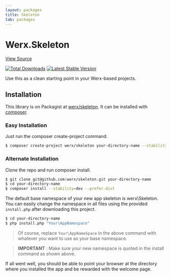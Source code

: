 ```yaml
---
layout: packages
title: Skeleton
tab: packages
---
```


<h1>Werx.Skeleton</h1>
<p class="pull-right"><a class="btn btn-info btn-sm" href="https://github.com/werx/skeleton">View Source</a></p>

[![Total Downloads](https://poser.pugx.org/werx/skeleton/downloads.png)](https://packagist.org/packages/werx/skeleton) [![Latest Stable Version](https://poser.pugx.org/werx/skeleton/v/stable.png)](https://packagist.org/packages/werx/skeleton)

<p class="lead">Use this as a clean starting point in your Werx-based projects.</p>

## Installation

This library is on Packagist at [werx/skeleton](https://packagist.org/packages/werx/skeleton). It can be installed with [composer](https://getcomposer.org).

### Easy Installation

Just run the composer create-project command.

``` bash
$ composer create-project werx/skeleton your-directory-name --stability=dev
```

### Alternate Installation

Clone the repo and run composer install.

``` bash
$ git clone git@github.com:werx/skeleton.git your-directory-name
$ cd your-directory-name
$ composer install --stability=dev --prefer-dist
```

The default base namespace of your new app skeleton is werx\Skeleton. You can easily change the namespace in all files using the provided `install.php` after downloading this project.

``` bash
$ cd your-directory-name
$ php install.php "Your\AppNamespace"
```
> Of course, replace `Your\AppNameSpace` in the above command with whatever you want to use as your base namespace.

> __IMPORTANT__ : Make sure your new namespace is quoted in the install command as shown above.

If all went well, you should be able to point your browser at the directory where you installed the app and be rewarded with the welcome page.